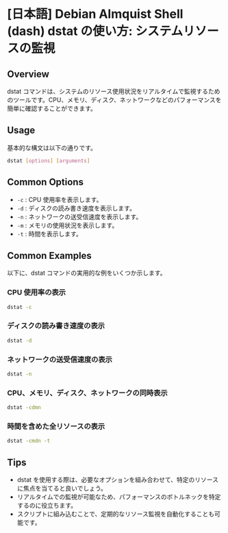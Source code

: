 # [日本語] Debian Almquist Shell (dash) dstat の使い方: システムリソースの監視

## Overview
dstat コマンドは、システムのリソース使用状況をリアルタイムで監視するためのツールです。CPU、メモリ、ディスク、ネットワークなどのパフォーマンスを簡単に確認することができます。

## Usage
基本的な構文は以下の通りです。

```bash
dstat [options] [arguments]
```

## Common Options
- `-c` : CPU 使用率を表示します。
- `-d` : ディスクの読み書き速度を表示します。
- `-n` : ネットワークの送受信速度を表示します。
- `-m` : メモリの使用状況を表示します。
- `-t` : 時間を表示します。

## Common Examples
以下に、dstat コマンドの実用的な例をいくつか示します。

### CPU 使用率の表示
```bash
dstat -c
```

### ディスクの読み書き速度の表示
```bash
dstat -d
```

### ネットワークの送受信速度の表示
```bash
dstat -n
```

### CPU、メモリ、ディスク、ネットワークの同時表示
```bash
dstat -cdmn
```

### 時間を含めた全リソースの表示
```bash
dstat -cmdn -t
```

## Tips
- dstat を使用する際は、必要なオプションを組み合わせて、特定のリソースに焦点を当てると良いでしょう。
- リアルタイムでの監視が可能なため、パフォーマンスのボトルネックを特定するのに役立ちます。
- スクリプトに組み込むことで、定期的なリソース監視を自動化することも可能です。